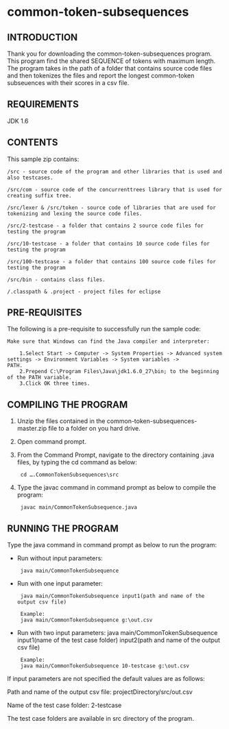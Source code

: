 # common-token-subsequences

INTRODUCTION
------------
Thank you for downloading the common-token-subsequences program. This program find the shared SEQUENCE of tokens with maximum length.
The program takes in the path of a folder that contains source code files and then tokenizes the files and report the longest common-token subseuences with their scores in a csv file.

REQUIREMENTS
------------
JDK 1.6 

CONTENTS
--------
This sample zip contains:

    /src - source code of the program and other libraries that is used and also testcases.
    
    /src/com - source code of the concurrenttrees library that is used for creating suffix tree.
    
    /src/lexer & /src/token - source code of libraries that are used for tokenizing and lexing the source code files.
    
    /src/2-testcase - a folder that contains 2 source code files for testing the program
    
    /src/10-testcase - a folder that contains 10 source code files for testing the program
    
    /src/100-testcase - a folder that contains 100 source code files for testing the program
    
    /src/bin - contains class files.
    
    /.classpath & .project - project files for eclipse
    
PRE-REQUISITES
--------------
The following is a pre-requisite to successfully run the sample code:

    Make sure that Windows can find the Java compiler and interpreter:
    
        1.Select Start -> Computer -> System Properties -> Advanced system settings -> Environment Variables -> System variables ->                 PATH.
        2.Prepend C:\Program Files\Java\jdk1.6.0_27\bin; to the beginning of the PATH variable.
        3.Click OK three times.
        
COMPILING THE PROGRAM
-------------------
1. Unzip the files contained in the common-token-subsequences-master.zip file to a folder on you hard drive.
2. Open command prompt.
3. From the Command Prompt, navigate to the directory containing .java files, by typing the cd command as below:

        cd ….CommonTokenSubsequences\src
4. Type the javac command in command prompt as below to compile the program:

        javac main/CommonTokenSubsequence.java
   
RUNNING THE PROGRAM
-------------------
Type the java command in command prompt as below to run the program:
  - Run without input parameters:
  
         java main/CommonTokenSubsequence
      
  - Run with one input parameter:
  
         java main/CommonTokenSubsequence input1(path and name of the output csv file)
         
         Example:
         java main/CommonTokenSubsequence g:\out.csv
      
  - Run with two input parameters:
         java main/CommonTokenSubsequence input1(name of the test case folder) input2(path and name of the output csv file)
         
         Example:
         java main/CommonTokenSubsequence 10-testcase g:\out.csv
      
If input parameters are not specified the default values are as follows:

Path and name of the output csv file: projectDirectory/src/out.csv

Name of the test case folder: 2-testcase

The test case folders are available in src directory of the program.
